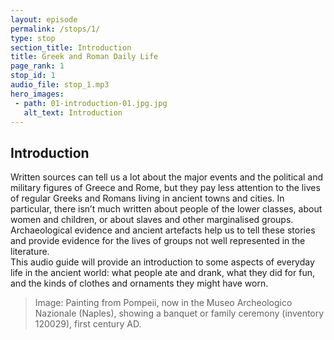 ```yaml
---
layout: episode
permalink: /stops/1/
type: stop
section_title: Introduction
title: Greek and Roman Daily Life 
page_rank: 1
stop_id: 1
audio_file: stop_1.mp3
hero_images:
 - path: 01-introduction-01.jpg.jpg
   alt_text: Introduction
---
```


## Introduction

Written sources can tell us a lot about the major events and the political and military figures of Greece and Rome, but they pay less attention to the lives of regular Greeks and Romans living in ancient towns and cities. In particular, there isn’t much written about people of the lower classes, about women and children, or about slaves and other marginalised groups. Archaeological evidence and ancient artefacts help us to tell these stories and provide evidence for the lives of groups not well represented in the literature.  
This audio guide will provide an introduction to some aspects of everyday life in the ancient world: what people ate and drank, what they did for fun, and the kinds of clothes and ornaments they might have worn.

> Image: Painting from Pompeii, now in the Museo Archeologico Nazionale (Naples), showing a banquet or family ceremony (inventory 120029), first century AD. 
